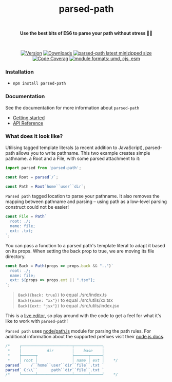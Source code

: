 <div align="center">
  <h1>parsed-path</h1>
</div>

<br />

<div align="center">

**Use the best bits of ES6 to parse your path without stress 🤳🏻**

<br />

[![Version](
  https://img.shields.io/npm/v/parsed-path)](
  https://npmjs.com/package/parsed-path)
[![Downloads](
  https://img.shields.io/npm/dt/parsed-path.svg)](
  https://npmjs.com/package/parsed-path)
[![parsed-path latest minizipped size](
  https://badgen.net/bundlephobia/minzip/parsed-path)](
  https://bundlephobia.com/result?p=parsed-path)
[![Code Coverag](
  https://codecov.io/gh/parsed-path/parsed-path/coverage.svg?branch=master)](
  https://codecov.io/gh/parsed-path/parsed-path)
[![module formats: umd, cjs, esm](
  https://img.shields.io/badge/module%20formats-umd%2C%20cjs%2C%20esm-green.svg)
  ](#alternative-installation-methods)

</div>

### Installation

- `npm install parsed-path`

### Documentation

See the documentation for more information about `parsed-path`

- [Getting started](
  https://github.com/tseijp/parsed-path/blob/master/packages/parsed-path/docs/get.md)
- [API Reference](
  https://github.com/tseijp/parsed-path/blob/master/packages/parsed-path/docs/api.md)

### What does it look like?

Utilising tagged template literals (a recent addition to JavaScript),
parsed-path allows you to write pathname.
This two example creates simple pathname.
a Root and a File, with some parsed attachment to it:

```js
import parsed from 'parsed-path';

const Root = parsed`/`;

const Path = Root`home``user``dir`;
```

`Parsed path` tagged location to parse your pathname.
It also removes the mapping between pathname and parsing
– using path as a low-level parsing construct could not be easier!

```js
const File = Path`
  root: ./;
  name: file;
  ext: .txt;
`;
```

You can pass a function to a parsed path's template literal to adapt it based on its props.
When setting the back prop to true, we are moving its file directory.

```js
const Back = Path(props => props.back && "..")`
  root: ./;
  name: file;
  ext: ${props => props.ext || ".tsx"};
`;
```

> `Back({back: true})` to equal ./src/index.ts  
> `Back({name: "xx"})` to equal ./src/utils/xx.tsx  
> `Back({ext: "jsx"})` to equal ./src/utils/index.jsx  


This is a [live editor](https://codesandbox.io/s/parsed-path-x66qy),
so play around with the code to get a feel for
what it's like to work with `parsed-path`!

`Parsed path` uses [node/path.js](
  https://github.com/nodejs/node/blob/master/lib/path.js)
module for parsing the path rules.
For additional information about the supported prefixes visit their [node.js docs](
  https://nodejs.org/docs/latest/api/path.html#path_path_parse_path).

```js
/*    ┌──────────────────────┬────────────┐
 *    │           dir        │    base    │
 *    ├──────┬               ├──────┬─────┤
 *    │ root │               │ name │ ext │    */
parsed`    /``home``user``dir``file``.txt `
parsed` C:\\``      path``dir``file``.txt `
/*    └──────┴───────────────┴──────┴─────┘    */
```
